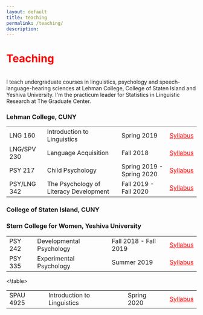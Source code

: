 ```yaml
---
layout: default
title: teaching
permalink: /teaching/
description:
---
```

<h1 style="color: red">Teaching</h1>
 <p><br />
I teach undergraduate courses in linguistics, psychology and speech-language-hearing sciences at Lehman College, College of Staten Island and Yeshiva University.
I'm the practicum leader for Statistics in Linguistic Research at The Graduate Center. 

<br>
<h3 >Lehman College, CUNY</h3>
<table style="width:100%">
<p></p>
  <tr>
    <td>LNG 160</td>
    <td>Introduction to Linguistics</td>
    <td>Spring 2019</td>
    <td><a href = "https://xiaomeng-ma.github.io/LNG 160 Syllabus_Intro_to_Linguistics.pdf" target="_blank" style="color: red">Syllabus</a></td>
  </tr>
  <tr>
    <td>LNG/SPV 230</td>
    <td>Language Acquisition</td>
    <td>Fall 2018</td>
    <td><a href = "https://xiaomeng-ma.github.io/LNG 230 Syllabus_Language_Acquisition.pdf" target="_blank" style="color: red">Syllabus</a></td>
  </tr>
  <tr>
    <td>PSY 217</td>
    <td>Child Psychology</td>
    <td>Spring 2019 - Spring 2020</td>
    <td><a href = "https://xiaomeng-ma.github.io/PSY_217_Fall_2019_Lehman .pdf" target="_blank" style="color: red">Syllabus</a></td>
  </tr>
  <tr>
    <td>PSY/LNG 342</td>
    <td>The Psychology of Literacy Development</td>
    <td>Fall 2019 - Fall 2020</td>
    <td><a href = "https://xiaomeng-ma.github.io/LNG:PSY_342_Fall_2019_Lehman.pdf" target="_blank" style="color: red">Syllabus</a></td>
  </tr>
</table>
<p></p>
<h3>College of Staten Island, CUNY</h3>

<table style="width:100%">
<p></p>
  <tr>
    <td>PSY 242</td>
    <td>Developmental Psychology</td>
    <td>Fall 2018 -  Fall 2019</td>
    <td><a href = "https://xiaomeng-ma.github.io/PSY_242_Fall_2019_CSI.pdf" target="_blank" style="color: red">Syllabus</a></td>
  </tr>
  <tr>
    <td>PSY 335</td>
    <td>Experimental Psychology</td>
    <td>Summer 2019</td>
    <td><a href = "https://xiaomeng-ma.github.io/PSY__335_CSI.pdf" target="_blank" style="color: red">Syllabus</a></td>
  </tr>
<h3>Stern College for Women, Yeshiva University</h3>
<table style="width:100%">
<p></p>
  <tr>
    <td>SPAU 4925</td>
    <td>Introduction to Linguistics</td>
    <td>Spring 2020</td>
    <td><a href = "https://xiaomeng-ma.github.io/SPAU-4925X.Ma.Spring2020.pdf" target="_blank" style="color: red">Syllabus</a></td>
  </tr>
<\table>
<br/>

<div>
<span class="contacticon center">
  <a href="mailto:xm2158@tc.columbia.com"><i class="fa fa-envelope-square"></i></a>
  <a href="https://www.linkedin.com/in/amyxiaomengma/" target="_blank"><i class="fa fa-linkedin-square"></i></a>
</span>
</div>

